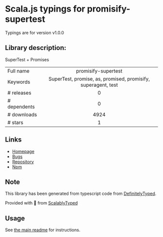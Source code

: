 
# Scala.js typings for promisify-supertest

Typings are for version v1.0.0

## Library description:
SuperTest + Promises

|                    |                 |
| ------------------ | :-------------: |
| Full name          | promisify-supertest |
| Keywords           | SuperTest, promise, as, promised, promisify, superagent, test |
| # releases         | 0 |
| # dependents       | 0 |
| # downloads        | 4924 |
| # stars            | 1 |

## Links
- [Homepage](https://github.com/ariporad/promisify-supertest#readme)
- [Bugs](https://github.com/ariporad/promisify-supertest/issues)
- [Repository](https://github.com/ariporad/promisify-supertest)
- [Npm](https://www.npmjs.com/package/promisify-supertest)
    


## Note
This library has been generated from typescript code from [DefinitelyTyped](https://definitelytyped.org).

Provided with :purple_heart: from [ScalablyTyped](https://github.com/oyvindberg/ScalablyTyped)

## Usage
See [the main readme](../../readme.md) for instructions.


